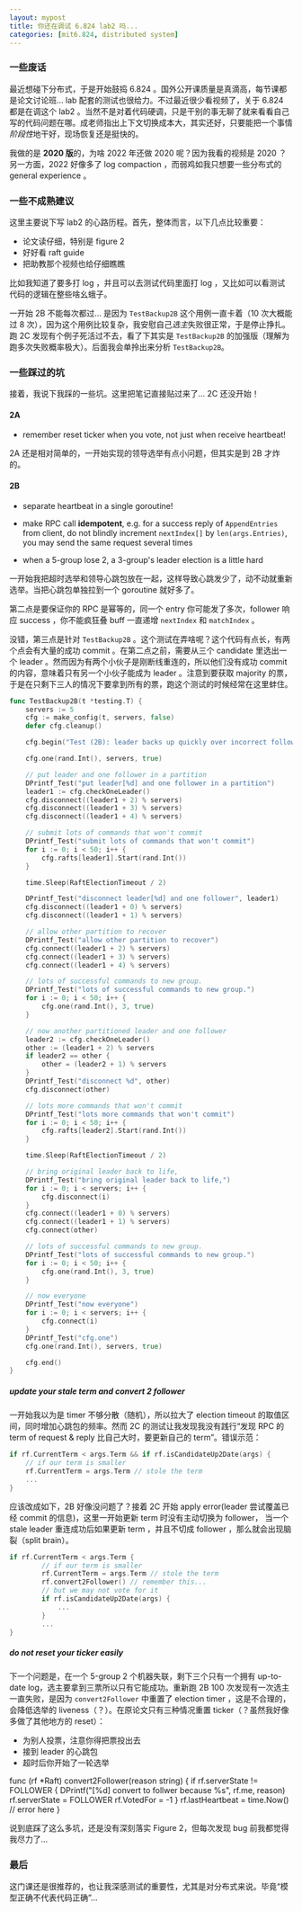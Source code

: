 ```yaml
---
layout: mypost
title: 你还在调试 6.824 lab2 吗...
categories: [mit6.824, distributed system]
---
```


### 一些废话

最近想碰下分布式，于是开始鼓捣 6.824 。国外公开课质量是真滴高，每节课都是论文讨论班... lab 配套的测试也很给力。不过最近很少看视频了，关于 6.824 都是在调这个 lab2 。当然不是对着代码硬调，只是干别的事无聊了就来看看自己写的代码问题在哪。成老师指出上下文切换成本大，其实还好，只要能把一个事情*阶段性*地干好，现场恢复还是挺快的。

我做的是 **2020 版**的，为啥 2022 年还做 2020 呢？因为我看的视频是 2020 ？另一方面，2022 好像多了 log compaction ，而弱鸡如我只想要一些分布式的 general experience 。

### 一些不成熟建议

这里主要说下写 lab2 的心路历程。首先，整体而言，以下几点比较重要：

- 论文读仔细，特别是 figure 2
- 好好看 raft guide 
- 把助教那个视频也给仔细瞧瞧

比如我知道了要多打 log ，并且可以去测试代码里面打 log ，又比如可以看测试代码的逻辑在整些啥幺蛾子。

一开始 2B 不能每次都过... 是因为 `TestBackup2B` 这个用例一直卡着（10 次大概能过 8 次），因为这个用例比较复杂，我安慰自己*选主*失败很正常，于是停止挣扎。跑 2C 发现有个例子死活过不去，看了下其实是 `TestBackup2B` 的加强版（理解为跑多次失败概率极大）。后面我会单拎出来分析 `TestBackup2B`。

### 一些踩过的坑

接着，我说下我踩的一些坑。这里把笔记直接贴过来了... 2C 还没开始！

#### 2A

- remember reset ticker when you vote, not just when receive heartbeat!

2A 还是相对简单的，一开始实现的领导选举有点小问题，但其实是到 2B 才炸的。

#### 2B

- separate heartbeat in a single goroutine!

- make RPC call **idempotent**, e.g. for a success reply of `AppendEntries` from client, do not blindly increment `nextIndex[]` by `len(args.Entries)`, you may send the same request several times

- when a 5-group lose 2, a 3-group's leader election is a little hard

一开始我把超时选举和领导心跳包放在一起，这样导致心跳发少了，动不动就重新选举。当把心跳包单独拉到一个 goroutine 就好多了。

第二点是要保证你的 RPC 是幂等的，同一个 entry 你可能发了多次，follower 响应 success ，你不能疯狂叠 buff 一直递增 `nextIndex` 和 `matchIndex` 。

没错，第三点是针对 `TestBackup2B` 。这个测试在弄啥呢？这个代码有点长，有两个点会有大量的成功 commit 。在第二点之前，需要从三个 candidate 里选出一个 leader 。然而因为有两个小伙子是刚断线重连的，所以他们没有成功 commit 的内容，意味着只有另一个小伙子能成为 leader 。注意到要获取 majority 的票，于是在只剩下三人的情况下要拿到所有的票，跑这个测试的时候经常在这里蚌住。

```go
func TestBackup2B(t *testing.T) {
	servers := 5
	cfg := make_config(t, servers, false)
	defer cfg.cleanup()

	cfg.begin("Test (2B): leader backs up quickly over incorrect follower logs")

	cfg.one(rand.Int(), servers, true)

	// put leader and one follower in a partition
	DPrintf_Test("put leader[%d] and one follower in a partition")
	leader1 := cfg.checkOneLeader()
	cfg.disconnect((leader1 + 2) % servers)
	cfg.disconnect((leader1 + 3) % servers)
	cfg.disconnect((leader1 + 4) % servers)

	// submit lots of commands that won't commit
	DPrintf_Test("submit lots of commands that won't commit")
	for i := 0; i < 50; i++ {
		cfg.rafts[leader1].Start(rand.Int())
	}

	time.Sleep(RaftElectionTimeout / 2)

	DPrintf_Test("disconnect leader[%d] and one follower", leader1)
	cfg.disconnect((leader1 + 0) % servers)
	cfg.disconnect((leader1 + 1) % servers)

	// allow other partition to recover
	DPrintf_Test("allow other partition to recover")
	cfg.connect((leader1 + 2) % servers)
	cfg.connect((leader1 + 3) % servers)
	cfg.connect((leader1 + 4) % servers)

	// lots of successful commands to new group.
	DPrintf_Test("lots of successful commands to new group.")
	for i := 0; i < 50; i++ {
		cfg.one(rand.Int(), 3, true)
	}

	// now another partitioned leader and one follower
	leader2 := cfg.checkOneLeader()
	other := (leader1 + 2) % servers
	if leader2 == other {
		other = (leader2 + 1) % servers
	}
	DPrintf_Test("disconnect %d", other)
	cfg.disconnect(other)

	// lots more commands that won't commit
	DPrintf_Test("lots more commands that won't commit")
	for i := 0; i < 50; i++ {
		cfg.rafts[leader2].Start(rand.Int())
	}

	time.Sleep(RaftElectionTimeout / 2)

	// bring original leader back to life,
	DPrintf_Test("bring original leader back to life,")
	for i := 0; i < servers; i++ {
		cfg.disconnect(i)
	}
	cfg.connect((leader1 + 0) % servers)
	cfg.connect((leader1 + 1) % servers)
	cfg.connect(other)

	// lots of successful commands to new group.
	DPrintf_Test("lots of successful commands to new group.")
	for i := 0; i < 50; i++ {
		cfg.one(rand.Int(), 3, true)
	}

	// now everyone
	DPrintf_Test("now everyone")
	for i := 0; i < servers; i++ {
		cfg.connect(i)
	}
	DPrintf_Test("cfg.one")
	cfg.one(rand.Int(), servers, true)

	cfg.end()
}
```

##### update your stale term and convert 2 follower

一开始我以为是 timer 不够分散（随机），所以拉大了 election timeout 的取值区间，同时增加心跳包的频率。然而 2C 的测试让我发现我没有践行“发现 RPC 的 term of request & reply 比自己大时，要更新自己的 term”。错误示范：

```go
if rf.CurrentTerm < args.Term && if rf.isCandidateUp2Date(args) {
	// if our term is smaller
	rf.CurrentTerm = args.Term // stole the term
	...
}
```

应该改成如下，2B 好像没问题了？接着 2C 开始 apply error(leader 尝试覆盖已经 commit 的信息)，这里一开始更新 term 时没有主动切换为 follower， 当一个 stale leader 重连成功后如果更新 term ，并且不切成 follower ，那么就会出现脑裂（split brain）。

```go
if rf.CurrentTerm < args.Term {
		// if our term is smaller
		rf.CurrentTerm = args.Term // stole the term
		rf.convert2Follower() // remember this...
		// but we may not vote for it
		if rf.isCandidateUp2Date(args) {
			...
		}
		...
}
```

##### do not reset your ticker easily

下一个问题是，在一个 5-group 2 个机器失联，剩下三个只有一个拥有 up-to-date log，选主要拿到三票所以只有它能成功。重新跑 2B 100 次发现有一次选主一直失败，是因为 `convert2Follower` 中重置了 election timer ，这是不合理的，会降低选举的 liveness（？）。在原论文只有三种情况重置 ticker（？虽然我好像多做了其他地方的 reset）：
- 为别人投票，注意你得把票投出去
- 接到 leader 的心跳包
- 超时后你开始了一轮选举

func (rf *Raft) convert2Follower(reason string) {
	if rf.serverState != FOLLOWER {
		DPrintf("[%d] convert to follwer because %s", rf.me, reason)
		rf.serverState = FOLLOWER
		rf.VotedFor = -1
	}
	rf.lastHeartbeat = time.Now() // error here
}

说到底踩了这么多坑，还是没有深刻落实 Figure 2，但每次发现 bug 前我都觉得我尽力了...

### 最后

这门课还是很推荐的，也让我深感测试的重要性，尤其是对分布式来说。毕竟“模型正确不代表代码正确”... 